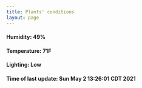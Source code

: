 ```yaml
---
title: Plants' conditions
layout: page
---
```



#### Humidity: 49%
#### Temperature: 71F
#### Lighting: Low
#### Time of last update: Sun May  2 13:26:01 CDT 2021
